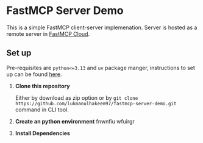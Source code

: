 # FastMCP Server Demo

This is a simple FastMCP client-server implemenation. Server is hosted as a remote server in [FastMCP Cloud](https://fastmcp.cloud/).

## Set up
Pre-requisites are `python<=3.13` and `uv` package manger, instructions to set up can be found [here](https://docs.astral.sh/uv/getting-started/).
1. **Clone this repository**
   
   Either by download as zip option or by `git clone https://github.com/lukmanulhakeem97/fastmcp-server-demo.git` command in CLI tool.
2. **Create an python environment**
      fnwnfiu wfuirgr
4. **Install Dependencies**

   





